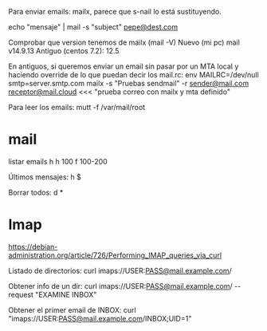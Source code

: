 Para enviar emails: mailx, parece que s-nail lo está sustituyendo.

echo "mensaje" | mail -s "subject" pepe@dest.com

Comprobar que version tenemos de mailx (mail -V)
Nuevo (mi pc) mail v14.9.13
Antiguo (centos 7.2): 12.5


En antiguos, si queremos enviar un email sin pasar por un MTA local y haciendo override de lo que puedan decir los mail.rc:
env MAILRC=/dev/null smtp=server.smtp.com mailx -s "Pruebas sendmail" -r sender@mail.com receptor@mail.cloud <<< "prueba correo con mailx y mta definido"



Para leer los emails:
mutt -f /var/mail/root


# mail
listar emails
h
h 100
f 100-200

Últimos mensajes:
h $

Borrar todos:
d *

# Imap
https://debian-administration.org/article/726/Performing_IMAP_queries_via_curl

Listado de directorios:
curl imaps://USER:PASS@mail.example.com/

Obtener info de un dir:
curl imaps://USER:PASS@mail.example.com/ --request "EXAMINE INBOX"

Obtener el primer email de INBOX:
curl "imaps://USER:PASS@mail.example.com/INBOX;UID=1"
